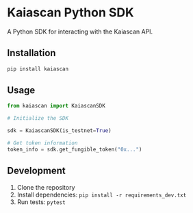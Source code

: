 # Kaiascan Python SDK

A Python SDK for interacting with the Kaiascan API.

## Installation

```bash
pip install kaiascan
```

## Usage

```python
from kaiascan import KaiascanSDK

# Initialize the SDK

sdk = KaiascanSDK(is_testnet=True)

# Get token information
token_info = sdk.get_fungible_token("0x...")
```

## Development

1. Clone the repository
2. Install dependencies: `pip install -r requirements_dev.txt`
3. Run tests: `pytest`
